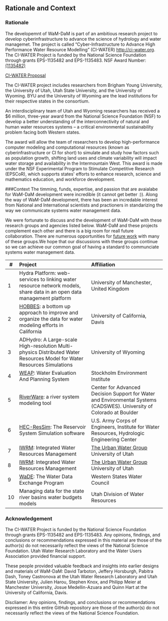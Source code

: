 ## Rationale and Context

### Rationale
The developemnt of WaM-DaM is part of an ambitious research project to develop cyberinfrastructure to advance the science of hydrology and water managemet. The project is called “Cyber-Infrastructure to Advance High Performance Water Resource Modelling” (CI-WATER) http://ci-water.org. The CI-WATER Project is funded by the National Science Foundation through grants EPS-1135482 and EPS-1135483. 
NSF Award Number: <a href="http://www.nsf.gov/awardsearch/showAward?AWD_ID=1135482" target="_blank">(1135482)</a>

[CI-WATER Proposal](https://github.com/amabdallah/WaM-DaM/blob/master/Files/WIKI/CI-WATER_Proposal.pdf)

The CI-WATER project includes researchers from Brigham Young University, the University of Utah, Utah State University, and the University of Wyoming. BYU and the University of Wyoming are the lead institutions for their respective states in the consortium.

An interdisciplinary team of Utah and Wyoming researchers has received a $6 million, three-year award from the National Science Foundation (NSF) to develop a better understanding of the interconnectivity of natural and human water resources systems – a critical environmental sustainability problem facing both Western states.

The award will allow the team of researchers to develop high-performance computer modeling and computational resources (known as cyberinfrastructure or CI for short) to simulate and study how factors such as population growth, shifting land uses and climate variability will impact water storage and availability in the Intermountain West. This award is made under the NSF Experimental Program to Stimulate Competitive Research (EPSCoR), which supports states' efforts to enhance research, science and mathematics education, and workforce development.
 
###Context
The timming, funds, expertise, and passion that are avaialabe for WaM-DaM development were incredible (it cannot get better :)). Along the way of WaM-DaM development, there has been  an incredable interest from National and International scientists and practioners in standarizing the way we communicate systems water management data. 

We were fortunate to discuss and the development of WaM-DaM with these research groups and agencies listed below. WaM-DaM and these projects complement each other and there is a big room for reall future collaboration. There are numerous opportunities for [future work](https://github.com/amabdallah/WaM-DaM/blob/master/docs/Future_Work) with many of these groups.We hope that our discussions with these groups continue so we can achieve our common goal of having a standard to communciate systems water management data. 


| #  | Project       | Affiliation|
| --- | :-------------| :-----|
|  1 |Hydra Platform: web-services to linking water resource network models, share data in an open data management platform|University of Manchester, United Kingdom|
|  2 |[HOBBES](http://hobbes.ucdavis.edu/):  a bottom up approach to improve and organize the data for water modeling efforts in California|University of California, Davis|
|  3 |ADHydro: A Large-scale High-resolution Multi-physics Distributed Water Resources Model for Water Resources Simulations      |University of Wyoming|
|  4 |[WEAP](http://www.weap21.org/index.asp): Water Evaluation And Planning System|Stockholm Environment Institute|
|  5 |[RiverWare](http://www.riverware.org/index.html): a river system modeling tool| Center for Advanced Decision Support for Water and Environmental Systems (CADSWES). University of Colorado at Boulder|
|  6 |[HEC-ResSim](http://www.hec.usace.army.mil/software/hec-ressim/): The Reservoir System Simulation software|U.S. Army Corps of Engineers, Institute for Water Resources, Hydrologic Engineering Center|
|  7|[IWRM](http://www.hec.usace.army.mil/software/hec-ressim/): Integrated Water Resources Management|[The Urban Water Group ](http://urbanwater.utah.edu/home)University of Utah|
|  8|[IWRM](http://demo.tethys.ci-water.org/apps/parleys-creek-management/): Integrated Water Resources Management|[The Urban Water Group ](http://urbanwater.utah.edu/home)University of Utah|
|  9|[WaDE](http://www.westernstateswater.org/wade/): The Water Data Exchange Program|Western States Water Council|
| 10|Managing data for the state river basins water budgets models|Utah Division of Water Resources|



### Acknowledgement 
The CI-WATER Project is funded by the National Science Foundation through grants EPS-1135482 and EPS-1135483. Any opinions, findings, and conclusions or recommendations expressed in this material are those of the author(s) do not necessarily reflect the views of the National Science Foundation. Utah Water Research Laboratory and the Water Users Association provided financial support. 

These people provided valuable feedback and insights into earlier designs and materials of WaM-DaM: David Tarboton, Jeffery Horsburgh,  Pabitra Dash, Toney Castronova at the Utah Water Research Laboratory and Utah State University, Julien Harou, Stephen Knox, and Philipp Meier at Manchester University, Josue Medellin-Azuara and Quinn Hart at the University of California, Davis.

Discliamer:
Any opinions, findings, and conclusions or recommendations expressed in this entire GitHub repository are those of the author(s) do not necessarily reflect the views of the National Science Foundation.
